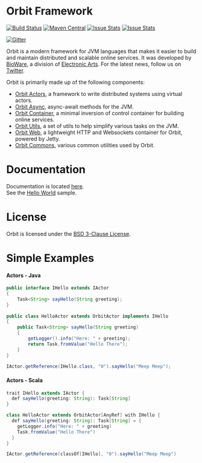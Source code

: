 Orbit Framework
=======
[![Build Status](https://travis-ci.org/electronicarts/orbit.svg?branch=master)](https://travis-ci.org/electronicarts/orbit)
[![Maven Central](https://maven-badges.herokuapp.com/maven-central/com.ea.orbit/orbit-parent/badge.svg)](https://repo1.maven.org/maven2/com/ea/orbit/)
[![Issue Stats](http://www.issuestats.com/github/electronicarts/orbit/badge/issue?style=flat)](http://www.issuestats.com/github/electronicarts/orbit)
[![Issue Stats](http://www.issuestats.com/github/electronicarts/orbit/badge/pr?style=flat)](http://www.issuestats.com/github/electronicarts/orbit)

[![Gitter](https://badges.gitter.im/Join%20Chat.svg)](https://gitter.im/electronicarts/orbit?utm_source=badge&utm_medium=badge&utm_campaign=pr-badge)

Orbit is a modern framework for JVM languages that makes it easier to build and maintain distributed and scalable online services.
It was developed by [BioWare](http://www.bioware.com), a division of [Electronic Arts](http://www.ea.com). For the latest news, follow us on [Twitter](https://twitter.com/OrbitFramework). 

Orbit is primarily made up of the following components:
-  [Orbit Actors](actors/), a framework to write distributed systems using virtual actors.
-  [Orbit Async](async/), async-await methods for the JVM.
-  [Orbit Container](container/), a minimal inversion of control container for building online services.
-  [Orbit Utils](utils/), a set of utils to help simplify various tasks on the JVM.
-  [Orbit Web](web/), a lightweight HTTP and Websockets container for Orbit, powered by Jetty.
-  [Orbit Commons](commons/), various common utilities used by Orbit.

Documentation
=======

Documentation is located [here](http://orbit.bioware.com/). <br />
See the [Hello World](samples/hello) sample.

License
=======
Orbit is licensed under the [BSD 3-Clause License](LICENSE).

Simple Examples
=======
#### Actors - Java
```java
public interface IHello extends IActor
{
    Task<String> sayHello(String greeting);
}
 
public class HelloActor extends OrbitActor implements IHello
{
    public Task<String> sayHello(String greeting)
    {
        getLogger().info("Here: " + greeting);
        return Task.fromValue("Hello There");
    }
}
 
IActor.getReference(IHello.class, "0").sayHello("Meep Meep");
```

#### Actors - Scala
```java
trait IHello extends IActor {
  def sayHello(greeting: String): Task[String]
}

class HelloActor extends OrbitActor[AnyRef] with IHello {
  def sayHello(greeting: String): Task[String] = {
    getLogger.info("Here: " + greeting)
    Task.fromValue("Hello There")
  }
}

IActor.getReference(classOf[IHello], "0").sayHello("Meep Meep")
```
